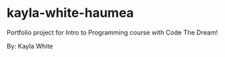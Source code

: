 # kayla-white-haumea

Portfolio project for Intro to Programming course with Code The Dream!

By: Kayla White
